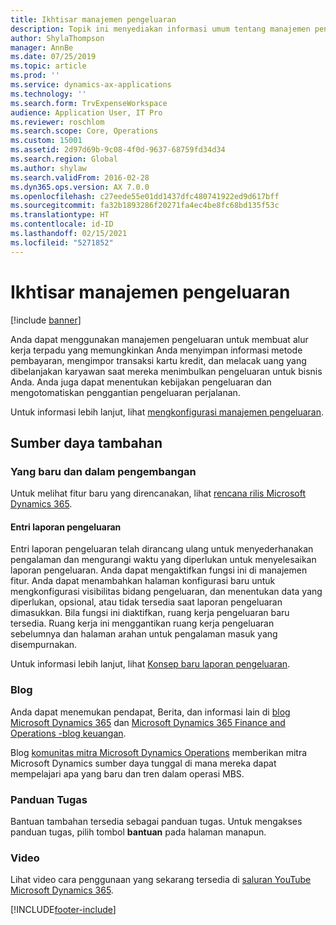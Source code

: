 ```yaml
---
title: Ikhtisar manajemen pengeluaran
description: Topik ini menyediakan informasi umum tentang manajemen pengeluaran dan tautan ke sumber daya tambahan. Anda dapat menggunakan manajemen pengeluaran untuk membuat alur kerja terpadu yang memungkinkan Anda menyimpan informasi metode pembayaran, mengimpor transaksi kartu kredit, dan melacak uang yang dibelanjakan karyawan saat mereka menimbulkan pengeluaran untuk bisnis Anda.
author: ShylaThompson
manager: AnnBe
ms.date: 07/25/2019
ms.topic: article
ms.prod: ''
ms.service: dynamics-ax-applications
ms.technology: ''
ms.search.form: TrvExpenseWorkspace
audience: Application User, IT Pro
ms.reviewer: roschlom
ms.search.scope: Core, Operations
ms.custom: 15001
ms.assetid: 2d97d69b-9c08-4f0d-9637-68759fd34d34
ms.search.region: Global
ms.author: shylaw
ms.search.validFrom: 2016-02-28
ms.dyn365.ops.version: AX 7.0.0
ms.openlocfilehash: c27eede55e01dd1437dfc480741922ed9d617bff
ms.sourcegitcommit: fa32b1893286f20271fa4ec4be8fc68bd135f53c
ms.translationtype: HT
ms.contentlocale: id-ID
ms.lasthandoff: 02/15/2021
ms.locfileid: "5271852"
---
```

# <a name="expense-management-overview"></a>Ikhtisar manajemen pengeluaran

[!include [banner](../includes/banner.md)]

Anda dapat menggunakan manajemen pengeluaran untuk membuat alur kerja terpadu yang memungkinkan Anda menyimpan informasi metode pembayaran, mengimpor transaksi kartu kredit, dan melacak uang yang dibelanjakan karyawan saat mereka menimbulkan pengeluaran untuk bisnis Anda. Anda juga dapat menentukan kebijakan pengeluaran dan mengotomatiskan penggantian pengeluaran perjalanan.

Untuk informasi lebih lanjut, lihat [mengkonfigurasi manajemen pengeluaran](plan-expense-management.md).

## <a name="additional-resources"></a>Sumber daya tambahan

### <a name="whats-new-and-in-development"></a>Yang baru dan dalam pengembangan

Untuk melihat fitur baru yang direncanakan, lihat [rencana rilis Microsoft Dynamics 365](https://go.microsoft.com/fwlink/?linkid=2010158).

#### <a name="expense-report-entry"></a>Entri laporan pengeluaran

Entri laporan pengeluaran telah dirancang ulang untuk menyederhanakan pengalaman dan mengurangi waktu yang diperlukan untuk menyelesaikan laporan pengeluaran. Anda dapat mengaktifkan fungsi ini di manajemen fitur. Anda dapat menambahkan halaman konfigurasi baru untuk mengkonfigurasi visibilitas bidang pengeluaran, dan menentukan data yang diperlukan, opsional, atau tidak tersedia saat laporan pengeluaran dimasukkan. Bila fungsi ini diaktifkan, ruang kerja pengeluaran baru tersedia. Ruang kerja ini menggantikan ruang kerja pengeluaran sebelumnya dan halaman arahan untuk pengalaman masuk yang disempurnakan.

Untuk informasi lebih lanjut, lihat [Konsep baru laporan pengeluaran](ExpenseWorkspaceNew.md).

### <a name="blogs"></a>Blog

Anda dapat menemukan pendapat, Berita, dan informasi lain di [blog Microsoft Dynamics 365](https://community.dynamics.com/b/msftdynamicsblog?c=Enterprise) dan [Microsoft Dynamics 365 Finance and Operations -blog keuangan](https://community.dynamics.com/365/financeandoperations/b/financials).

Blog [komunitas mitra Microsoft Dynamics Operations](https://community.dynamics.com/partner/b/operationspartnercommunityblog) memberikan mitra Microsoft Dynamics sumber daya tunggal di mana mereka dapat mempelajari apa yang baru dan tren dalam operasi MBS.

### <a name="task-guides"></a>Panduan Tugas

Bantuan tambahan tersedia sebagai panduan tugas. Untuk mengakses panduan tugas, pilih tombol **bantuan** pada halaman manapun.

### <a name="videos"></a>Video

Lihat video cara penggunaan yang sekarang tersedia di [saluran YouTube Microsoft Dynamics 365](https://www.youtube.com/channel/UCJGCg4rB3QSs8y_1FquelBQ).


[!INCLUDE[footer-include](../includes/footer-banner.md)]